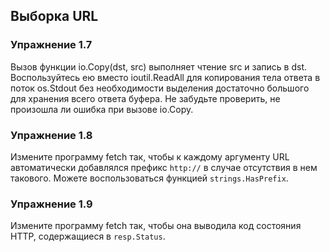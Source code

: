 ## Выборка URL

### Упражнение 1.7

Вызов функции io.Copy(dst, src) выполняет чтение src и запись в dst.
Воспользуйтесь ею вместо ioutil.ReadAll для копирования тела ответа в поток os.Stdout
без необходимости выделения достаточно большого для хранения всего ответа буфера.
Не забудьте проверить, не произошла ли ошибка при вызове io.Copy. 

### Упражнение 1.8

Измените программу fetch так, чтобы к каждому аргументу URL 
автоматически добавлялся префикс ```http://``` в случае отсутствия в нем такового.
Можете воспользоваться функцией ```strings.HasPrefix```.

### Упражнение 1.9

Измените программу fetch так, чтобы она выводила код состояния HTTP,
содержащиеся в ```resp.Status```.